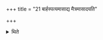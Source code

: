 +++
title = "21 बार्हस्पत्यमासाद्य मैत्रमासादयति"

+++

<details><summary>थिते</summary>

21. After having placed the (rice-pap) for Br̥haspati on the altar, he places the (rice-pap) for Mitra. 
</details>
